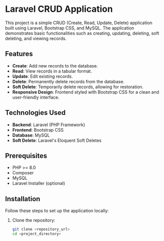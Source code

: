 # Laravel CRUD Application

This project is a simple CRUD (Create, Read, Update, Delete) application built using Laravel, Bootstrap CSS, and MySQL. The application demonstrates basic functionalities such as creating, updating, deleting, soft deleting, and viewing records.

## Features

- **Create**: Add new records to the database.
- **Read**: View records in a tabular format.
- **Update**: Edit existing records.
- **Delete**: Permanently delete records from the database.
- **Soft Delete**: Temporarily delete records, allowing for restoration.
- **Responsive Design**: Frontend styled with Bootstrap CSS for a clean and user-friendly interface.

## Technologies Used

- **Backend**: Laravel (PHP Framework)
- **Frontend**: Bootstrap CSS
- **Database**: MySQL
- **Soft Delete**: Laravel's Eloquent Soft Deletes

## Prerequisites

- PHP >= 8.0
- Composer
- MySQL
- Laravel Installer (optional)

## Installation

Follow these steps to set up the application locally:

1. Clone the repository:
   ```bash
   git clone <repository_url>
   cd <project_directory>
